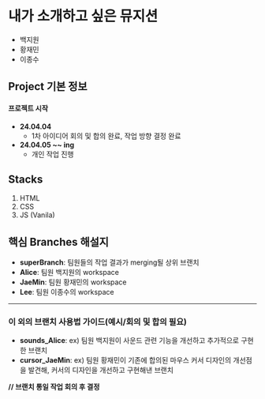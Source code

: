 # 내가 소개하고 싶은 뮤지션
- 백지원
- 황재민
- 이종수

## Project 기본 정보
#### 프로젝트 시작
- **24.04.04**
  - 1차 아이디어 회의 및 합의 완료, 작업 방향 결정 완료
- **24.04.05 ~~ ing**
  - 개인 작업 진행
 
## Stacks
1. HTML
2. CSS
3. JS (Vanila)

## 핵심 Branches 해설지
- **superBranch**: 팀원들의 작업 결과가 merging될 상위 브랜치
- **Alice**: 팀원 백지원의 workspace
- **JaeMin**: 팀원 황재민의 workspace
- **Lee**: 팀원 이종수의 workspace
---
### 이 외의 브랜치 사용법 가이드(예시/회의 및 합의 필요)
- **sounds_Alice**: ex) 팀원 백지원이 사운드 관련 기능을 개선하고 추가적으로 구현한 브랜치
- **cursor_JaeMin**: ex) 팀원 황재민이 기존에 합의된 마우스 커서 디자인의 개선점을 발견해, 커서의 디자인을 개선하고 구현해낸 브랜치  

**// 브랜치 통일 작업 회의 후 결정**
